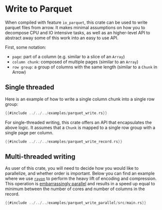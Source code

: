 # Write to Parquet

When compiled with feature `io_parquet`, this crate can be used to write parquet files
from arrow.
It makes minimal assumptions on how you to decompose CPU and IO intensive tasks, as well
as an higher-level API to abstract away some of this work into an easy to use API.

First, some notation:

* `page`: part of a column (e.g. similar to a slice of an `Array`)
* `column chunk`: composed of multiple pages (similar to an `Array`)
* `row group`: a group of columns with the same length (similar to a `Chunk` in Arrow)

## Single threaded

Here is an example of how to write a single column chunk into a single row group:

```rust
{{#include ../../../examples/parquet_write.rs}}
```

For single-threaded writing, this crate offers an API that encapsulates the above logic. It 
assumes that a `Chunk` is mapped to a single row group with a single page per column.

```rust
{{#include ../../../examples/parquet_write_record.rs}}
```

## Multi-threaded writing

As user of this crate, you will need to decide how you would like to parallelize,
and whether order is important. Below you can find an example where we
use [`rayon`](https://crates.io/crates/rayon) to perform the heavy lift of
encoding and compression.
This operation is [embarrassingly parallel](https://en.wikipedia.org/wiki/Embarrassingly_parallel)
and results in a speed up equal to minimum between the number of cores
and number of columns in the record.

```rust
{{#include ../../../examples/parquet_write_parallel/src/main.rs}}
```
